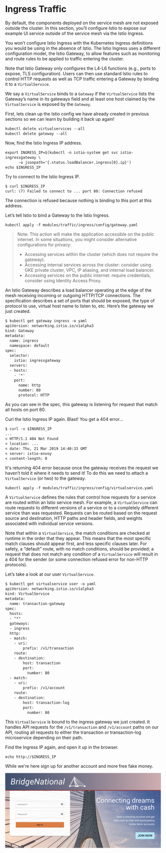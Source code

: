 # Ingress Traffic

By default, the components deployed on the service mesh are not exposed outside the cluster. In this section, you’ll configure Istio to expose our example UI service outside of the service mesh via the Istio Ingress.

You won’t configure Istio Ingress with the Kubernetes Ingress definitions you would be using in the absence of Istio. The Istio Ingress uses a different configuration model, the Istio Gateway, to allow features such as monitoring and route rules to be applied to traffic entering the cluster.

Note that Istio Gateway only configures the L4-L6 functions (e.g., ports to expose, TLS configuration). Users can then use standard Istio rules to control HTTP requests as well as TCP traffic entering a Gateway by binding it to a `VirtualService`.

We say a `VirtualService` binds to a `Gateway` if the `VirtualService` lists the Gateway’s name in its gateways field and at least one host claimed by the `VirtualService` is exposed by the `Gateway`.

First, lets clean up the Istio config we have already created in previous sections so we can learn by building it back up again!

```shell
kubectl delete virtualservices --all
kubectl delete gateway --all
```

Now, find the Istio Ingress IP address.

```shell
export INGRESS_IP=$(kubectl -n istio-system get svc istio-ingressgateway \
      -o jsonpath='{.status.loadBalancer.ingress[0].ip}')
echo $INGRESS_IP
```

Try to connect to the Istio Ingress IP.

```shell
$ curl $INGRESS_IP
curl: (7) Failed to connect to ... port 80: Connection refused
```

The connection is refused because nothing is binding to this port at this address.

Let’s tell Istio to bind a Gateway to the Istio Ingress.

```shell
kubectl apply -f modules/traffic/ingress/config/gateway.yaml
```

> Note: This action will make the application accessible on the public internet. In some situations, you might consider alternative configurations for privacy:
>
> - Accessing services within the cluster (which does not require the gateway).
> - Accessing internal services across the cluster: consider using GKE private cluster, VPC, IP aliasing, and internal load balancer.
> - Accessing services on the public internet: require credentials, consider using Identity Access Proxy.
>

An Istio Gateway describes a load balancer operating at the edge of the mesh receiving incoming or outgoing HTTP/TCP connections. The specification describes a set of ports that should be exposed, the type of protocol to use, virtual host name to listen to, etc. Here’s the gateway we just created.

```shell
$ kubectl get gateway ingress -o yaml
apiVersion: networking.istio.io/v1alpha3
kind: Gateway
metadata:
  name: ingress
  namespace: default
spec:
  selector:
    istio: ingressgateway
  servers:
  - hosts:
    - '*'
    port:
      name: http
      number: 80
      protocol: HTTP
```

As you can see in the spec, this gateway is listening for request that match all hosts on port 80.

Curl the Istio Ingress IP again. Blast! You get a 404 error...

```shell
$ curl -v $INGRESS_IP
...
< HTTP/1.1 404 Not Found
< location: ...
< date: Thu, 21 Mar 2019 14:40:33 GMT
< server: istio-envoy
< content-length: 0
```

It's returning 404 error because once the gateway receives the request we haven’t told it where it needs to send it! To do this we need to attach a `VirtualService` (or two) to the gateway.

```shell
kubectl apply -f modules/traffic/ingress/config/virtualservice.yaml
```

A `VirtualService` defines the rules that control how requests for a service are routed within an Istio service mesh. For example, a `VirtualService` can route requests to different versions of a service or to a completely different service than was requested. Requests can be routed based on the request source and destination, HTTP paths and header fields, and weights associated with individual service versions.

Note that within a `VirtualService`, the match conditions are checked at runtime in the order that they appear. This means that the most specific match clauses should appear first, and less specific clauses later. For safety, a “default” route, with no match conditions, should be provided; a request that does not match any condition of a `VirtualService` will result in a 404 for the sender (or some connection refused error for non-HTTP protocols).

Let’s take a look at our user `VirtualService`.

```shell
$ kubectl get virtualservice user -o yaml
apiVersion: networking.istio.io/v1alpha3
kind: VirtualService
metadata:
  name: transaction-gateway
spec:
  hosts:
  - "*"
  gateways:
  - ingress
  http:
  - match:
    - uri:
        prefix: /v1/transaction
    route:
    - destination:
        host: transaction
        port:
          number: 80
  - match:
    - uri:
        prefix: /v1/account
    route:
    - destination:
        host: transaction-log
        port:
          number: 80
```

This `VirtualService` is bound to the ingress gateway we just created. It handles API requests for the `/v1/transaction` and `/v1/account` paths on our API, routing all requests to either the transaction or transaction-log microservice depending on their path.

Find the Ingress IP again, and open it up in the browser.

```shell
echo http://$INGRESS_IP
```

While we're here sign up for another account and more free fake money.

![Banking App Home Screen](/assets/banking-app-home.png)
